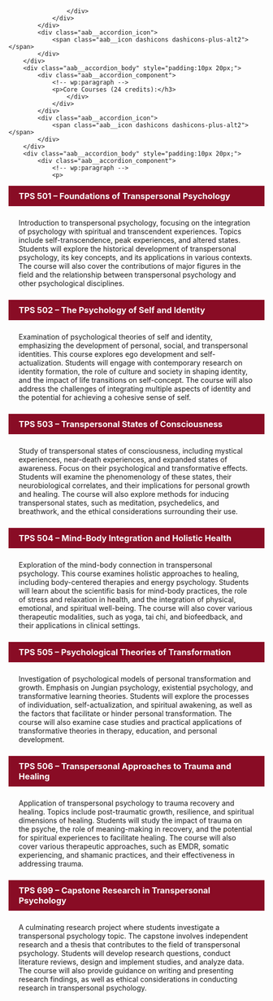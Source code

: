 
## </h3>
                    </div>
                </div>
            </div>
            <div class="aab__accordion_icon">
                <span class="aab__icon dashicons dashicons-plus-alt2"></span>
            </div>
        </div>
        <div class="aab__accordion_body" style="padding:10px 20px;">
            <div class="aab__accordion_component">
                <!-- wp:paragraph -->
                <p>Core Courses (24 credits):</h3>
                    </div>
                </div>
            </div>
            <div class="aab__accordion_icon">
                <span class="aab__icon dashicons dashicons-plus-alt2"></span>
            </div>
        </div>
        <div class="aab__accordion_body" style="padding:10px 20px;">
            <div class="aab__accordion_component">
                <!-- wp:paragraph -->
                <p>
</p>
                <!-- /wp:paragraph -->
            </div>
        </div>
    </div>
</div>
<!-- /wp:aab/accordion-block -->

<!-- wp:aab/accordion-block {"uniqueId":"ont_el_208_ontology_robotics_automation","heading":"ONT-EL 208. Ontology for Robotics & Automation","headingTag":"h3","headingColor":"#ffffff","headerBg":"#890c25"} -->
<div class="wp-block-aab-accordion-block aab__accordion_container separate-accordion" id="aab_accordion_ont_el_208_ontology_robotics_automation">
    <div>
        <div class="aab__accordion_head aab_right_icon" data-active="false" style="background-color:#890c25;padding:10px 20px;">
            <div class="aab__accordion_heading aab_right_icon">
                <div class="head_content_wrapper">
                    <div class="title_wrapper">
                        <h3 class="aab__accordion_title" style="margin:0;color:#ffffff">TPS 501 – Foundations of Transpersonal Psychology</h3>
                    </div>
                </div>
            </div>
            <div class="aab__accordion_icon">
                <span class="aab__icon dashicons dashicons-plus-alt2"></span>
            </div>
        </div>
        <div class="aab__accordion_body" style="padding:10px 20px;">
            <div class="aab__accordion_component">
                <!-- wp:paragraph -->
                <p>

Introduction to transpersonal psychology, focusing on the integration of psychology with spiritual and transcendent experiences. Topics include self-transcendence, peak experiences, and altered states. Students will explore the historical development of transpersonal psychology, its key concepts, and its applications in various contexts. The course will also cover the contributions of major figures in the field and the relationship between transpersonal psychology and other psychological disciplines.
</p>
                <!-- /wp:paragraph -->
            </div>
        </div>
    </div>
</div>
<!-- /wp:aab/accordion-block -->

<!-- wp:aab/accordion-block {"uniqueId":"ont_el_208_ontology_robotics_automation","heading":"ONT-EL 208. Ontology for Robotics & Automation","headingTag":"h3","headingColor":"#ffffff","headerBg":"#890c25"} -->
<div class="wp-block-aab-accordion-block aab__accordion_container separate-accordion" id="aab_accordion_ont_el_208_ontology_robotics_automation">
    <div>
        <div class="aab__accordion_head aab_right_icon" data-active="false" style="background-color:#890c25;padding:10px 20px;">
            <div class="aab__accordion_heading aab_right_icon">
                <div class="head_content_wrapper">
                    <div class="title_wrapper">
                        <h3 class="aab__accordion_title" style="margin:0;color:#ffffff">TPS 502 – The Psychology of Self and Identity</h3>
                    </div>
                </div>
            </div>
            <div class="aab__accordion_icon">
                <span class="aab__icon dashicons dashicons-plus-alt2"></span>
            </div>
        </div>
        <div class="aab__accordion_body" style="padding:10px 20px;">
            <div class="aab__accordion_component">
                <!-- wp:paragraph -->
                <p>

Examination of psychological theories of self and identity, emphasizing the development of personal, social, and transpersonal identities. This course explores ego development and self-actualization. Students will engage with contemporary research on identity formation, the role of culture and society in shaping identity, and the impact of life transitions on self-concept. The course will also address the challenges of integrating multiple aspects of identity and the potential for achieving a cohesive sense of self.
</p>
                <!-- /wp:paragraph -->
            </div>
        </div>
    </div>
</div>
<!-- /wp:aab/accordion-block -->

<!-- wp:aab/accordion-block {"uniqueId":"ont_el_208_ontology_robotics_automation","heading":"ONT-EL 208. Ontology for Robotics & Automation","headingTag":"h3","headingColor":"#ffffff","headerBg":"#890c25"} -->
<div class="wp-block-aab-accordion-block aab__accordion_container separate-accordion" id="aab_accordion_ont_el_208_ontology_robotics_automation">
    <div>
        <div class="aab__accordion_head aab_right_icon" data-active="false" style="background-color:#890c25;padding:10px 20px;">
            <div class="aab__accordion_heading aab_right_icon">
                <div class="head_content_wrapper">
                    <div class="title_wrapper">
                        <h3 class="aab__accordion_title" style="margin:0;color:#ffffff">TPS 503 – Transpersonal States of Consciousness</h3>
                    </div>
                </div>
            </div>
            <div class="aab__accordion_icon">
                <span class="aab__icon dashicons dashicons-plus-alt2"></span>
            </div>
        </div>
        <div class="aab__accordion_body" style="padding:10px 20px;">
            <div class="aab__accordion_component">
                <!-- wp:paragraph -->
                <p>

Study of transpersonal states of consciousness, including mystical experiences, near-death experiences, and expanded states of awareness. Focus on their psychological and transformative effects. Students will examine the phenomenology of these states, their neurobiological correlates, and their implications for personal growth and healing. The course will also explore methods for inducing transpersonal states, such as meditation, psychedelics, and breathwork, and the ethical considerations surrounding their use.
</p>
                <!-- /wp:paragraph -->
            </div>
        </div>
    </div>
</div>
<!-- /wp:aab/accordion-block -->

<!-- wp:aab/accordion-block {"uniqueId":"ont_el_208_ontology_robotics_automation","heading":"ONT-EL 208. Ontology for Robotics & Automation","headingTag":"h3","headingColor":"#ffffff","headerBg":"#890c25"} -->
<div class="wp-block-aab-accordion-block aab__accordion_container separate-accordion" id="aab_accordion_ont_el_208_ontology_robotics_automation">
    <div>
        <div class="aab__accordion_head aab_right_icon" data-active="false" style="background-color:#890c25;padding:10px 20px;">
            <div class="aab__accordion_heading aab_right_icon">
                <div class="head_content_wrapper">
                    <div class="title_wrapper">
                        <h3 class="aab__accordion_title" style="margin:0;color:#ffffff">TPS 504 – Mind-Body Integration and Holistic Health</h3>
                    </div>
                </div>
            </div>
            <div class="aab__accordion_icon">
                <span class="aab__icon dashicons dashicons-plus-alt2"></span>
            </div>
        </div>
        <div class="aab__accordion_body" style="padding:10px 20px;">
            <div class="aab__accordion_component">
                <!-- wp:paragraph -->
                <p>

Exploration of the mind-body connection in transpersonal psychology. This course examines holistic approaches to healing, including body-centered therapies and energy psychology. Students will learn about the scientific basis for mind-body practices, the role of stress and relaxation in health, and the integration of physical, emotional, and spiritual well-being. The course will also cover various therapeutic modalities, such as yoga, tai chi, and biofeedback, and their applications in clinical settings.
</p>
                <!-- /wp:paragraph -->
            </div>
        </div>
    </div>
</div>
<!-- /wp:aab/accordion-block -->

<!-- wp:aab/accordion-block {"uniqueId":"ont_el_208_ontology_robotics_automation","heading":"ONT-EL 208. Ontology for Robotics & Automation","headingTag":"h3","headingColor":"#ffffff","headerBg":"#890c25"} -->
<div class="wp-block-aab-accordion-block aab__accordion_container separate-accordion" id="aab_accordion_ont_el_208_ontology_robotics_automation">
    <div>
        <div class="aab__accordion_head aab_right_icon" data-active="false" style="background-color:#890c25;padding:10px 20px;">
            <div class="aab__accordion_heading aab_right_icon">
                <div class="head_content_wrapper">
                    <div class="title_wrapper">
                        <h3 class="aab__accordion_title" style="margin:0;color:#ffffff">TPS 505 – Psychological Theories of Transformation</h3>
                    </div>
                </div>
            </div>
            <div class="aab__accordion_icon">
                <span class="aab__icon dashicons dashicons-plus-alt2"></span>
            </div>
        </div>
        <div class="aab__accordion_body" style="padding:10px 20px;">
            <div class="aab__accordion_component">
                <!-- wp:paragraph -->
                <p>

Investigation of psychological models of personal transformation and growth. Emphasis on Jungian psychology, existential psychology, and transformative learning theories. Students will explore the processes of individuation, self-actualization, and spiritual awakening, as well as the factors that facilitate or hinder personal transformation. The course will also examine case studies and practical applications of transformative theories in therapy, education, and personal development.
</p>
                <!-- /wp:paragraph -->
            </div>
        </div>
    </div>
</div>
<!-- /wp:aab/accordion-block -->

<!-- wp:aab/accordion-block {"uniqueId":"ont_el_208_ontology_robotics_automation","heading":"ONT-EL 208. Ontology for Robotics & Automation","headingTag":"h3","headingColor":"#ffffff","headerBg":"#890c25"} -->
<div class="wp-block-aab-accordion-block aab__accordion_container separate-accordion" id="aab_accordion_ont_el_208_ontology_robotics_automation">
    <div>
        <div class="aab__accordion_head aab_right_icon" data-active="false" style="background-color:#890c25;padding:10px 20px;">
            <div class="aab__accordion_heading aab_right_icon">
                <div class="head_content_wrapper">
                    <div class="title_wrapper">
                        <h3 class="aab__accordion_title" style="margin:0;color:#ffffff">TPS 506 – Transpersonal Approaches to Trauma and Healing</h3>
                    </div>
                </div>
            </div>
            <div class="aab__accordion_icon">
                <span class="aab__icon dashicons dashicons-plus-alt2"></span>
            </div>
        </div>
        <div class="aab__accordion_body" style="padding:10px 20px;">
            <div class="aab__accordion_component">
                <!-- wp:paragraph -->
                <p>

Application of transpersonal psychology to trauma recovery and healing. Topics include post-traumatic growth, resilience, and spiritual dimensions of healing. Students will study the impact of trauma on the psyche, the role of meaning-making in recovery, and the potential for spiritual experiences to facilitate healing. The course will also cover various therapeutic approaches, such as EMDR, somatic experiencing, and shamanic practices, and their effectiveness in addressing trauma.
</p>
                <!-- /wp:paragraph -->
            </div>
        </div>
    </div>
</div>
<!-- /wp:aab/accordion-block -->

<!-- wp:aab/accordion-block {"uniqueId":"ont_el_208_ontology_robotics_automation","heading":"ONT-EL 208. Ontology for Robotics & Automation","headingTag":"h3","headingColor":"#ffffff","headerBg":"#890c25"} -->
<div class="wp-block-aab-accordion-block aab__accordion_container separate-accordion" id="aab_accordion_ont_el_208_ontology_robotics_automation">
    <div>
        <div class="aab__accordion_head aab_right_icon" data-active="false" style="background-color:#890c25;padding:10px 20px;">
            <div class="aab__accordion_heading aab_right_icon">
                <div class="head_content_wrapper">
                    <div class="title_wrapper">
                        <h3 class="aab__accordion_title" style="margin:0;color:#ffffff">TPS 699 – Capstone Research in Transpersonal Psychology</h3>
                    </div>
                </div>
            </div>
            <div class="aab__accordion_icon">
                <span class="aab__icon dashicons dashicons-plus-alt2"></span>
            </div>
        </div>
        <div class="aab__accordion_body" style="padding:10px 20px;">
            <div class="aab__accordion_component">
                <!-- wp:paragraph -->
                <p>

A culminating research project where students investigate a transpersonal psychology topic. The capstone involves independent research and a thesis that contributes to the field of transpersonal psychology. Students will develop research questions, conduct literature reviews, design and implement studies, and analyze data. The course will also provide guidance on writing and presenting research findings, as well as ethical considerations in conducting research in transpersonal psychology.

